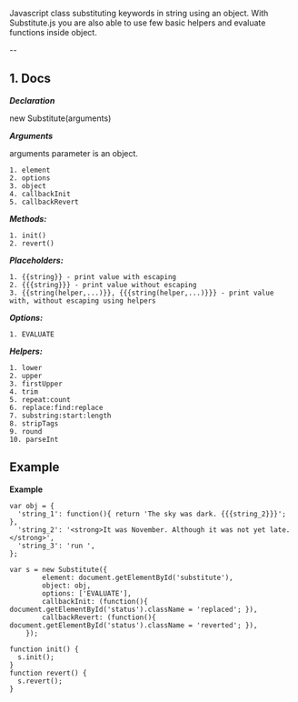 Javascript class substituting keywords in string using an object. With Substitute.js you are also able to use few basic helpers and evaluate functions inside object.

--

## 1. Docs

___Declaration___

new Substitute(arguments)

___Arguments___

arguments parameter is an object.

	1. element
	2. options
	3. object
	4. callbackInit
	5. callbackRevert

___Methods:___

	1. init()
	2. revert()

___Placeholders:___

	1. {{string}} - print value with escaping
	2. {{{string}}} - print value without escaping
	3. {{string(helper,...)}}, {{{string(helper,...)}}} - print value with, without escaping using helpers

___Options:___

	1. EVALUATE

___Helpers:___

	1. lower
	2. upper
	3. firstUpper
	4. trim
	5. repeat:count
	6. replace:find:replace
	7. substring:start:length
	8. stripTags
	9. round
	10. parseInt
  
## Example

**Example**

    var obj = {
      'string_1': function(){ return 'The sky was dark. {{{string_2}}}'; },
      'string_2': '<strong>It was November. Although it was not yet late.</strong>',
      'string_3': 'run ',
    };
    
    var s = new Substitute({
			element: document.getElementById('substitute'),
			object: obj,
			options: ['EVALUATE'],
			callbackInit: (function(){ document.getElementById('status').className = 'replaced'; }),
			callbackRevert: (function(){ document.getElementById('status').className = 'reverted'; }),
		});
    
    function init() {
      s.init();
    }
    function revert() {
      s.revert();
    }